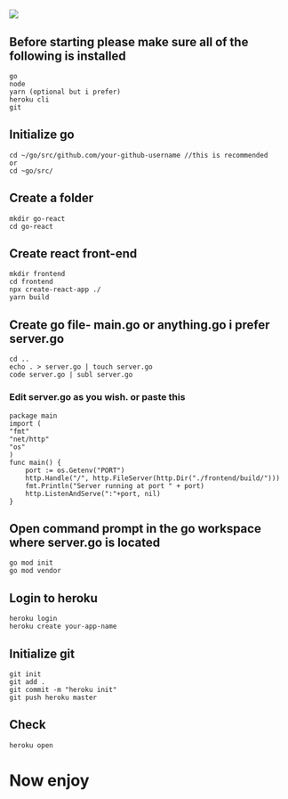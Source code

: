 # [<img src=https://i.ibb.co/MNjXD05/go-react.png>](https://go-react-rest.herokuapp.com/)

## Before starting please make sure all of the following is installed
    go
    node
    yarn (optional but i prefer)
    heroku cli
    git
   
## Initialize go

    cd ~/go/src/github.com/your-github-username //this is recommended
    or
    cd ~go/src/
    
## Create a folder

    mkdir go-react
    cd go-react
    
## Create react front-end

    mkdir frontend
    cd frontend
    npx create-react-app ./
    yarn build
    
## Create go file- main.go or anything.go i prefer server.go

    cd ..
    echo . > server.go | touch server.go
    code server.go | subl server.go
    
### Edit server.go as you wish.  or   paste this  
    package main
    import (
	"fmt"
	"net/http"
	"os"
    )
    func main() {
	    port := os.Getenv("PORT")
	    http.Handle("/", http.FileServer(http.Dir("./frontend/build/")))
	    fmt.Println("Server running at port " + port)
	    http.ListenAndServe(":"+port, nil)
    }

## Open command prompt in the go workspace where server.go is located

    go mod init
    go mod vendor

## Login to heroku

    heroku login
    heroku create your-app-name

## Initialize git

    git init
    git add .
    git commit -m "heroku init"
    git push heroku master

## Check

    heroku open
    
# Now enjoy
